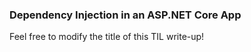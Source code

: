 ### Dependency Injection in an ASP.NET Core App

Feel free to modify the title of this TIL write-up!